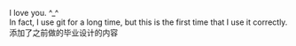 I love you. ^_^  
In fact, I use git for a long time, but this is the first time that I use it correctly.  
添加了之前做的毕业设计的内容
